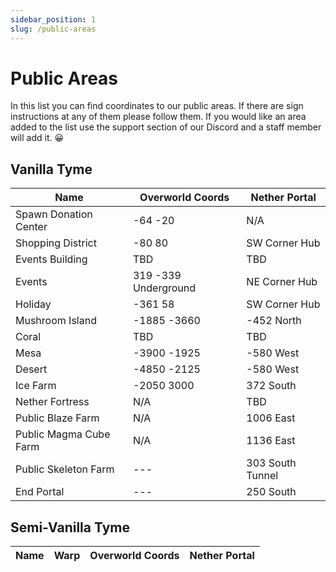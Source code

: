 ```yaml
---
sidebar_position: 1
slug: /public-areas
---
```


# Public Areas

In this list you can find coordinates to our public areas. If there are sign instructions at any of them please follow them. If you would like an area added to the list use the support section of our Discord and a staff member will add it. 😀 

## Vanilla Tyme

| Name                   | Overworld Coords     | Nether Portal    |
| ---------------------- | -------------------- | ---------------- |
| Spawn Donation Center  | -64 -20              | N/A              |
| Shopping District      | -80 80               | SW Corner Hub    |
| Events Building        | TBD                  | TBD              |
| Events                 | 319 -339 Underground | NE Corner Hub    |
| Holiday                | -361 58              | SW Corner Hub    |
| Mushroom Island        | -1885 -3660          | -452 North       |
| Coral                  | TBD                  | TBD              |
| Mesa                   | -3900 -1925          | -580 West        |
| Desert                 | -4850 -2125          | -580 West        |
| Ice Farm               | -2050 3000           | 372 South        |
| Nether Fortress        | N/A                  | TBD              |
| Public Blaze Farm      | N/A                  | 1006 East        |
| Public Magma Cube Farm | N/A                  | 1136 East        |
| Public Skeleton Farm   | ---                  | 303 South Tunnel |
| End Portal             | ---                  | 250 South        |

## Semi-Vanilla Tyme

| Name | Warp | Overworld Coords | Nether Portal |
| ---- | ---- | ---------------- | ------------- |